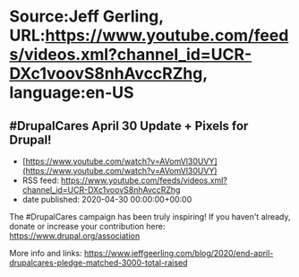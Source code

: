 # Source:Jeff Gerling, URL:https://www.youtube.com/feeds/videos.xml?channel_id=UCR-DXc1voovS8nhAvccRZhg, language:en-US

## #DrupalCares April 30 Update + Pixels for Drupal!
 - [https://www.youtube.com/watch?v=AVomVl30UVY](https://www.youtube.com/watch?v=AVomVl30UVY)
 - RSS feed: https://www.youtube.com/feeds/videos.xml?channel_id=UCR-DXc1voovS8nhAvccRZhg
 - date published: 2020-04-30 00:00:00+00:00

The #DrupalCares campaign has been truly inspiring! If you haven't already, donate or increase your contribution here: https://www.drupal.org/association

More info and links: https://www.jeffgeerling.com/blog/2020/end-april-drupalcares-pledge-matched-3000-total-raised

